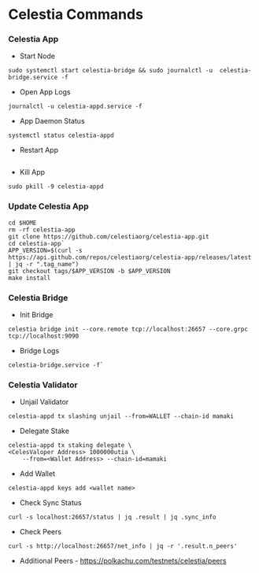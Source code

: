 # Celestia Commands
### Celestia App
* Start Node 
```
sudo systemctl start celestia-bridge && sudo journalctl -u  celestia-bridge.service -f
```
* Open App Logs
 ```
journalctl -u celestia-appd.service -f
```
* App Daemon Status
```
systemctl status celestia-appd
```
* Restart App
```systemctl restart celestia-appd
```
* Kill App
```
sudo pkill -9 celestia-appd
```

### Update Celestia App
```
cd $HOME
rm -rf celestia-app
git clone https://github.com/celestiaorg/celestia-app.git
cd celestia-app`
APP_VERSION=$(curl -s https://api.github.com/repos/celestiaorg/celestia-app/releases/latest | jq -r ".tag_name")
git checkout tags/$APP_VERSION -b $APP_VERSION
make install
```
### Celestia Bridge 
* Init Bridge
```
celestia bridge init --core.remote tcp://localhost:26657 --core.grpc tcp://localhost:9090
```
* Bridge Logs
```
celestia-bridge.service -f`
```
### Celestia Validator
* Unjail Validator
```
celestia-appd tx slashing unjail --from=WALLET --chain-id mamaki
```
* Delegate Stake 
```
celestia-appd tx staking delegate \
<CelesValoper Address> 1000000utia \
    --from=<Wallet Address> --chain-id=mamaki
```
* Add Wallet 
```
celestia-appd keys add <wallet name>
```
* Check Sync Status 
```
curl -s localhost:26657/status | jq .result | jq .sync_info
```
* Check Peers 
```
curl -s http://localhost:26657/net_info | jq -r '.result.n_peers'
```
* Additional Peers - https://polkachu.com/testnets/celestia/peers
